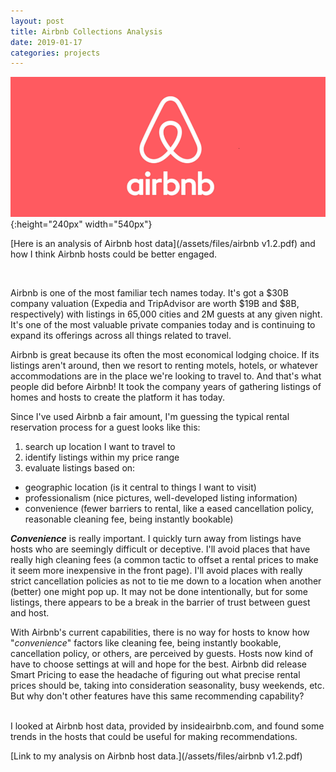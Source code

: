 ```yaml
---
layout: post
title: Airbnb Collections Analysis
date: 2019-01-17
categories: projects
---
```


![](/assets/images/Airbnb.png){:height="240px" width="540px"}

[Here is an analysis of Airbnb host data](/assets/files/airbnb v1.2.pdf) and how I think Airbnb hosts could be better engaged.

<br>

Airbnb is one of the most familiar tech names today. It's got a $30B company valuation (Expedia and TripAdvisor are worth $19B and $8B, respectively) with listings in 65,000 cities and 2M guests at any given night. It's one of the most valuable private companies today and is continuing to expand its offerings across all things related to travel.

Airbnb is great because its often the most economical lodging choice. If its listings aren't around, then we resort to renting motels, hotels, or whatever accommodations are in the place we're looking to travel to. And that's what people did before Airbnb! It took the company years of gathering listings of homes and hosts to create the platform it has today.

Since I've used Airbnb a fair amount, I'm guessing the typical rental reservation process for a guest looks like this:
1. search up location I want to travel to
2. identify listings within my price range
3. evaluate listings based on:

- geographic location (is it central to things I want to visit)
- professionalism (nice pictures, well-developed listing information)
- convenience (fewer barriers to rental, like a eased cancellation policy, reasonable cleaning fee, being instantly bookable)

***Convenience*** is really important. I quickly turn away from listings have hosts who are seemingly difficult or deceptive. I'll avoid places that have really high cleaning fees (a common tactic to offset a rental prices to make it seem more inexpensive in the front page). I'll avoid places with really strict cancellation policies as not to tie me down to a location when another (better) one might pop up. It may not be done intentionally, but for some listings, there appears to be a break in the barrier of trust between guest and host.

With Airbnb's current capabilities, there is no way for hosts to know how "_convenience_" factors like cleaning fee, being instantly bookable, cancellation policy, or others, are perceived by guests. Hosts now kind of have to choose settings at will and hope for the best. Airbnb did release Smart Pricing to ease the headache of figuring out what precise rental prices should be, taking into consideration seasonality, busy weekends, etc. But why don't other features have this same recommending capability?

<br>
I looked at Airbnb host data, provided by insideairbnb.com, and found some trends in the hosts that could be useful for making recommendations.

[Link to my analysis on Airbnb host data.](/assets/files/airbnb v1.2.pdf)

